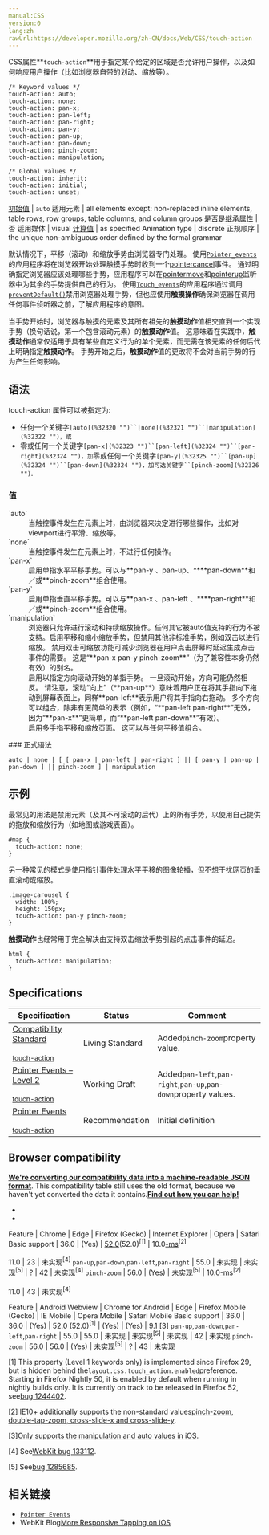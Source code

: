 ```yaml
---
manual:CSS
version:0
lang:zh
rawUrl:https://developer.mozilla.org/zh-CN/docs/Web/CSS/touch-action
---
```






CSS属性**`touch-action`**用于指定某个给定的区域是否允许用户操作，以及如何响应用户操作（比如浏览器自带的划动、缩放等）。


```
/* Keyword values */
touch-action: auto;
touch-action: none;
touch-action: pan-x;
touch-action: pan-left;
touch-action: pan-right;
touch-action: pan-y;
touch-action: pan-up;
touch-action: pan-down;
touch-action: pinch-zoom;
touch-action: manipulation;

/* Global values */
touch-action: inherit;
touch-action: initial;
touch-action: unset;
```

[初始值](%28302 "") | `auto` 
适用元素 | all elements except: non-replaced inline elements, table rows, row groups, table columns, and column groups 
[是否是继承属性](%28299 "") | 否 
适用媒体 | visual 
[计算值](%28304 "") | as specified 
Animation type | discrete 
正规顺序 | the unique non-ambiguous order defined by the formal grammar 



默认情况下，平移（滚动）和缩放手势由浏览器专门处理。 使用[`Pointer_events`](%26652 "此页面仍未被本地化, 期待您的翻译!")的应用程序将在浏览器开始处理触摸手势时收到一个[pointercancel](%32317 "")事件。 通过明确指定浏览器应该处理哪些手势，应用程序可以在[pointermove](%32318 "")和[pointerup](%32319 "")监听器中为其余的手势提供自己的行为。 使用[`Touch_events`](%16368 "为了给触摸界面提供有力支持, 触摸事件提供了响应用户对触摸屏或者触摸板上操作的能力.")的应用程序通过调用[`preventDefault()`](%10550 "如果事件可取消，则取消该事件，而不停止事件的进一步传播。")禁用浏览器处理手势，但也应使用**触摸操作**确保浏览器在调用任何事件侦听器之前，了解应用程序的意图。



当手势开始时，浏览器与触摸的元素及其所有祖先的**触摸动作**值相交直到一个实现手势（换句话说，第一个包含滚动元素）的**触摸动作**值。 这意味着在实践中，**触摸动作**通常仅适用于具有某些自定义行为的单个元素，而无需在该元素的任何后代上明确指定**触摸动作**。 手势开始之后，**触摸动作**值的更改将不会对当前手势的行为产生任何影响。


## 语法<a name="语法"></a>


touch-action 属性可以被指定为:


* 任何一个关键字`[auto](%32320 "")``[none](%32321 "")``[manipulation](%32322 "")，或`
* 零或任何一个关键字`[pan-x](%32323 "")``[pan-left](%32324 "")``[pan-right](%32324 "")，加`零或任何一个关键字`[pan-y](%32325 "")``[pan-up](%32324 "")``[pan-down](%32324 "")，加可选关键字``[pinch-zoom](%32326 "")`.

### 值<a name="值"></a>
<dl><dt id=''>`auto`</dt><dd>当触控事件发生在元素上时，由浏览器来决定进行哪些操作，比如对viewport进行平滑、缩放等。</dd><dt id=''>`none`</dt><dd>当触控事件发生在元素上时，不进行任何操作。</dd><dt id=''>`pan-x`</dt><dd>启用单指水平平移手势。可以与**pan-y 、pan-up、****pan-down**和／或**pinch-zoom**组合使用。</dd><dt id=''>`pan-y`</dt><dd>启用单指垂直平移手势。可以与**pan-x 、pan-left 、****pan-right**和／或**pinch-zoom**组合使用。</dd><dt id=''>`manipulation`</dt><dd>浏览器只允许进行滚动和持续缩放操作。任何其它被auto值支持的行为不被支持。启用平移和缩小缩放手势，但禁用其他非标准手势，例如双击以进行缩放。 禁用双击可缩放功能可减少浏览器在用户点击屏幕时延迟生成点击事件的需要。 这是“**pan-x pan-y pinch-zoom**”（为了兼容性本身仍然有效）的别名。</dd><dt id=''></dt><dd>启用以指定方向滚动开始的单指手势。 一旦滚动开始，方向可能仍然相反。 请注意，滚动“向上”（**pan-up**）意味着用户正在将其手指向下拖动到屏幕表面上，同样**pan-left**表示用户将其手指向右拖动。 多个方向可以组合，除非有更简单的表示（例如，“**pan-left pan-right**”无效，因为“**pan-x**”更简单，而“**pan-left pan-down**”有效）。</dd><dt id=''></dt><dd>启用多手指平移和缩放页面。 这可以与任何平移值组合。</dd></dl>
### 正式语法<a name="正式语法"></a>

```
auto | none | [ [ pan-x | pan-left | pan-right ] || [ pan-y | pan-up | pan-down ] || pinch-zoom ] | manipulation
```

## 示例<a name="示例"></a>


最常见的用法是禁用元素（及其不可滚动的后代）上的所有手势，以使用自己提供的拖放和缩放行为（如地图或游戏表面）。


```
#map {
  touch-action: none;
}
```


另一种常见的模式是使用指针事件处理水平平移的图像轮播，但不想干扰网页的垂直滚动或缩放。


```
.image-carousel {
  width: 100%;
  height: 150px;
  touch-action: pan-y pinch-zoom;
}
```


**触摸动作**也经常用于完全解决由支持双击缩放手势引起的点击事件的延迟。


```
html {
  touch-action: manipulation;
}
```

## Specifications<a name="Specifications"></a>

Specification | Status | Comment 
 ---  |  ---  |  ---  | 
[Compatibility Standard<br></br><small>touch-action</small>](%32327 "") | Living Standard | Added`pinch-zoom`property value. 
[Pointer Events – Level 2<br></br><small>touch-action</small>](%32328 "") | Working Draft | Added`pan-left`,`pan-right`,`pan-up`,`pan-down`property values. 
[Pointer Events<br></br><small>touch-action</small>](%32329 "") | Recommendation | Initial definition 


## Browser compatibility<a name="Browser_compatibility"></a>


**[We&#39;re converting our compatibility data into a machine-readable JSON format](%3344 "")**. This compatibility table still uses the old format, because we haven&#39;t yet converted the data it contains.**[Find out how you can help!](%3392 "")**


* 
* 

Feature | Chrome | Edge | Firefox (Gecko) | Internet Explorer | Opera | Safari 
Basic support | 36.0 | (Yes) | [52.0](%4033 "Released on 2017-03-07.")(52.0)<sup>[1]</sup> | 10.0[-ms](%3568 "The name of this feature is prefixed with '-ms' as this browser considers it experimental")<sup>[2]</sup><br></br>11.0 | 23 | 未实现<sup>[4]</sup> 
`pan-up`,`pan-down`,`pan-left`,`pan-right` | 55.0 | 未实现 | 未实现<sup>[5]</sup> | ? | 42 | 未实现<sup>[4]</sup> 
`pinch-zoom` | 56.0 | (Yes) | 未实现<sup>[5]</sup> | 10.0[-ms](%3568 "The name of this feature is prefixed with '-ms' as this browser considers it experimental")<sup>[2]</sup><br></br>11.0 | 43 | 未实现<sup>[4]</sup> 


Feature | Android Webview | Chrome for Android | Edge | Firefox Mobile (Gecko) | IE Mobile | Opera Mobile | Safari Mobile 
Basic support | 36.0 | 36.0 | (Yes) | 52.0 (52.0)<sup>[1]</sup> | (Yes) | (Yes) | 9.1 [3] 
`pan-up`,`pan-down`,`pan-left`,`pan-right` | 55.0 | 55.0 | 未实现 | 未实现<sup>[5]</sup> | 未实现 | 42 | 未实现 
`pinch-zoom` | 56.0 | 56.0 | (Yes) | 未实现<sup>[5]</sup> | ? | 43 | 未实现 



[1] This property (Level 1 keywords only) is implemented since Firefox 29, but is hidden behind the`layout.css.touch_action.enabled`preference. Starting in Firefox Nightly 50, it is enabled by default when running in nightly builds only. It is currently on track to be released in Firefox 52, see[bug 1244402](%32330 "FIXED: Let touch events on windows ride the trains").



[2] IE10+ additionally supports the non-standard values[pinch-zoom, double-tap-zoom, cross-slide-x and cross-slide-y](%32331 "").



[3][Only supports the manipulation and auto values in iOS](%32332 "").



[4] See[WebKit bug 133112](%32333 "").



[5] See[bug 1285685](%32334 "Add support for touch-action from the v2 pointer events spec").




## 相关链接<a name="相关链接"></a>

* [`Pointer Events`](%26652 "此页面仍未被本地化, 期待您的翻译!")
* WebKit Blog[More Responsive Tapping on iOS](%32335 "Permanent Link: More Responsive Tapping on iOS")



